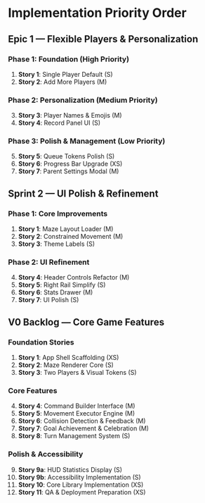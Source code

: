 # Implementation Priority Order

## Epic 1 — Flexible Players & Personalization

### Phase 1: Foundation (High Priority)
1. **Story 1**: Single Player Default (S)
2. **Story 2**: Add More Players (M)

### Phase 2: Personalization (Medium Priority)
3. **Story 3**: Player Names & Emojis (M)
4. **Story 4**: Record Panel UI (S)

### Phase 3: Polish & Management (Low Priority)
5. **Story 5**: Queue Tokens Polish (S)
6. **Story 6**: Progress Bar Upgrade (XS)
7. **Story 7**: Parent Settings Modal (M)

## Sprint 2 — UI Polish & Refinement

### Phase 1: Core Improvements
1. **Story 1**: Maze Layout Loader (M)
2. **Story 2**: Constrained Movement (M)
3. **Story 3**: Theme Labels (S)

### Phase 2: UI Refinement
4. **Story 4**: Header Controls Refactor (M)
5. **Story 5**: Right Rail Simplify (S)
6. **Story 6**: Stats Drawer (M)
7. **Story 7**: UI Polish (S)

## V0 Backlog — Core Game Features

### Foundation Stories
1. **Story 1**: App Shell Scaffolding (XS)
2. **Story 2**: Maze Renderer Core (S)
3. **Story 3**: Two Players & Visual Tokens (S)

### Core Features
4. **Story 4**: Command Builder Interface (M)
5. **Story 5**: Movement Executor Engine (M)
6. **Story 6**: Collision Detection & Feedback (M)
7. **Story 7**: Goal Achievement & Celebration (M)
8. **Story 8**: Turn Management System (S)

### Polish & Accessibility
9. **Story 9a**: HUD Statistics Display (S)
9. **Story 9b**: Accessibility Implementation (S)
10. **Story 10**: Core Library Implementation (XS)
11. **Story 11**: QA & Deployment Preparation (XS)
